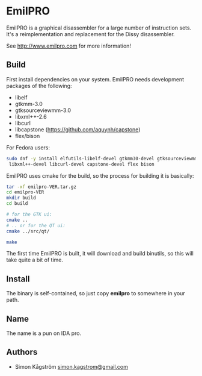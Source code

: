 EmilPRO
========
EmilPRO is a graphical disassembler for a large number of instruction
sets. It's a reimplementation and replacement for the Dissy disassembler.

See http://www.emilpro.com for more information!

Build
-----
First install dependencies on your system. EmilPRO needs development packages of the following:

* libelf
* gtkmm-3.0
* gtksourceviewmm-3.0
* libxml++-2.6
* libcurl
* libcapstone (https://github.com/aquynh/capstone)
* flex/bison

For Fedora users:
```sh
sudo dnf -y install elfutils-libelf-devel gtkmm30-devel gtksourceviewmm3-devel \
 libxml++-devel libcurl-devel capstone-devel flex bison
```

EmilPRO uses cmake for the build, so the process for building it is basically:

```sh
tar -xf emilpro-VER.tar.gz
cd emilpro-VER
mkdir build
cd build

# for the GTK ui:
cmake ..
# .. or for the QT ui:
cmake ../src/qt/

make
```

The first time EmilPRO is built, it will download and build binutils, so this
will take quite a bit of time.

Install
-------
The binary is self-contained, so just copy **emilpro** to somewhere in your path.

Name
----
The name is a pun on IDA pro.


Authors
-------
* Simon Kågström <simon.kagstrom@gmail.com>
 
